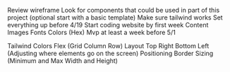 Review wireframe
Look for components that could be used in part of this project
(optional start with a basic template)
Make sure tailwind works
Set everything up before 4/19
Start coding website by first week
Content
Images
Fonts
Colors (Hex)
Mvp at least a week before 5/1

Tailwind Colors
Flex (Grid Column Row)
Layout Top Right Bottom Left (Adjusting where elements go on the screen)
Positioning
Border
Sizing (Minimum and Max Width and Height)
